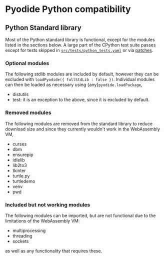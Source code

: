 # Pyodide Python compatibility

## Python Standard library

Most of the Python standard library is functional, except for the modules
listed in the sections below. A large part of the CPython test suite passes except for
tests skipped in
[`src/tests/python_tests.yaml`](https://github.com/pyodide/pyodide/blob/main/src/tests/python_tests.yaml)
or via [patches](https://github.com/pyodide/pyodide/tree/main/cpython/patches).

### Optional modules

The following stdlib modules are included by default, however
they can be excluded with `loadPyodide({ fullStdLib : false })`.
Individual modules can then be loaded as necessary using
{any}`pyodide.loadPackage`,

- distutils
- test: it is an exception to the above, since it is excluded by default.

### Removed modules

The following modules are removed from the standard library to reduce download size and
since they currently wouldn't work in the WebAssembly VM,

- curses
- dbm
- ensurepip
- idlelib
- lib2to3
- tkinter
- turtle.py
- turtledemo
- venv
- pwd

### Included but not working modules

The following modules can be imported, but are not functional due to the limitations of the WebAssembly VM:

- multiprocessing
- threading
- sockets

as well as any functionality that requires these.

